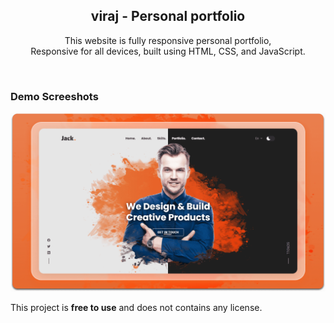<div align="center">
  


  <h2 align="center">viraj - Personal portfolio</h2>

  This website is fully responsive personal portfolio, <br />Responsive for all devices, built using HTML, CSS, and JavaScript.

  

</div>

<br />

### Demo Screeshots

![Viraj Portfolio Desktop Demo](./readme-images/desktop.png "Desktop Demo")

This project is **free to use** and does not contains any license.
